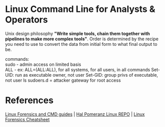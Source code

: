 # Linux Command Line for Analysts & Operators
Unix design philosophy **"Write simple tools, chain them together with pipelines to make more complex tools"**. Order is determined by the recipe you need to use to convert the data from initial form to what final output to be. 

commands:<br>
sudo - admin access on limited basis <br>
ALL - ex: ALL=(ALL:ALL), for all systems, for all users, in all commands
Set-UID: run as executable owner, not user
Set-GID: group privs of executable, not user
ls sudoers.d = attacker gateway for root access
# References
[Linux Forensics and CMD guides](https://github.com/AndrewWHans/linux-forensics-command-guides/tree/main/Linux%26CMDline) | 
[Hal Pomeranz Linux REPO](https://github.com/halpomeranz/LinuxCmdLine/blob/main/LinuxCmdLine%20-%20AnalystsAndOperators.pdf) |
[Linux Forensics Cheatsheet](https://fareedfauzi.github.io/2024/03/29/Linux-Forensics-cheatsheet.html)

